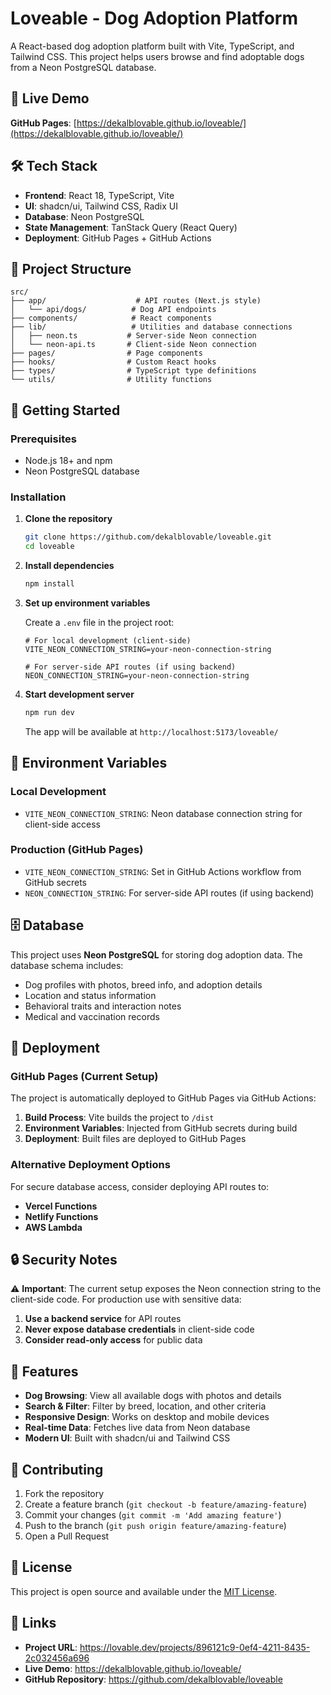 # Loveable - Dog Adoption Platform

A React-based dog adoption platform built with Vite, TypeScript, and Tailwind CSS. This project helps users browse and find adoptable dogs from a Neon PostgreSQL database.

## 🚀 Live Demo

**GitHub Pages**: [https://dekalblovable.github.io/loveable/](https://dekalblovable.github.io/loveable/)

## 🛠️ Tech Stack

- **Frontend**: React 18, TypeScript, Vite
- **UI**: shadcn/ui, Tailwind CSS, Radix UI
- **Database**: Neon PostgreSQL
- **State Management**: TanStack Query (React Query)
- **Deployment**: GitHub Pages + GitHub Actions

## 📁 Project Structure

```
src/
├── app/                    # API routes (Next.js style)
│   └── api/dogs/          # Dog API endpoints
├── components/            # React components
├── lib/                   # Utilities and database connections
│   ├── neon.ts           # Server-side Neon connection
│   └── neon-api.ts       # Client-side Neon connection
├── pages/                # Page components
├── hooks/                # Custom React hooks
├── types/                # TypeScript type definitions
└── utils/                # Utility functions
```

## 🚀 Getting Started

### Prerequisites

- Node.js 18+ and npm
- Neon PostgreSQL database

### Installation

1. **Clone the repository**
   ```bash
   git clone https://github.com/dekalblovable/loveable.git
   cd loveable
   ```

2. **Install dependencies**
   ```bash
   npm install
   ```

3. **Set up environment variables**
   
   Create a `.env` file in the project root:
   ```env
   # For local development (client-side)
   VITE_NEON_CONNECTION_STRING=your-neon-connection-string
   
   # For server-side API routes (if using backend)
   NEON_CONNECTION_STRING=your-neon-connection-string
   ```

4. **Start development server**
   ```bash
   npm run dev
   ```

   The app will be available at `http://localhost:5173/loveable/`

## 🔧 Environment Variables

### Local Development
- `VITE_NEON_CONNECTION_STRING`: Neon database connection string for client-side access

### Production (GitHub Pages)
- `VITE_NEON_CONNECTION_STRING`: Set in GitHub Actions workflow from GitHub secrets
- `NEON_CONNECTION_STRING`: For server-side API routes (if using backend)

## 🗄️ Database

This project uses **Neon PostgreSQL** for storing dog adoption data. The database schema includes:

- Dog profiles with photos, breed info, and adoption details
- Location and status information
- Behavioral traits and interaction notes
- Medical and vaccination records

## 🚀 Deployment

### GitHub Pages (Current Setup)

The project is automatically deployed to GitHub Pages via GitHub Actions:

1. **Build Process**: Vite builds the project to `/dist`
2. **Environment Variables**: Injected from GitHub secrets during build
3. **Deployment**: Built files are deployed to GitHub Pages

### Alternative Deployment Options

For secure database access, consider deploying API routes to:
- **Vercel Functions**
- **Netlify Functions**
- **AWS Lambda**

## 🔒 Security Notes

⚠️ **Important**: The current setup exposes the Neon connection string to the client-side code. For production use with sensitive data:

1. **Use a backend service** for API routes
2. **Never expose database credentials** in client-side code
3. **Consider read-only access** for public data

## 🎨 Features

- **Dog Browsing**: View all available dogs with photos and details
- **Search & Filter**: Filter by breed, location, and other criteria
- **Responsive Design**: Works on desktop and mobile devices
- **Real-time Data**: Fetches live data from Neon database
- **Modern UI**: Built with shadcn/ui and Tailwind CSS

## 🤝 Contributing

1. Fork the repository
2. Create a feature branch (`git checkout -b feature/amazing-feature`)
3. Commit your changes (`git commit -m 'Add amazing feature'`)
4. Push to the branch (`git push origin feature/amazing-feature`)
5. Open a Pull Request

## 📝 License

This project is open source and available under the [MIT License](LICENSE).

## 🔗 Links

- **Project URL**: https://lovable.dev/projects/896121c9-0ef4-4211-8435-2c032456a696
- **Live Demo**: https://dekalblovable.github.io/loveable/
- **GitHub Repository**: https://github.com/dekalblovable/loveable
